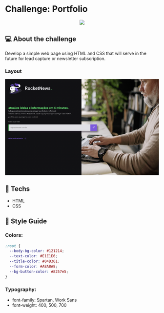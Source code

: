# Challenge: Portfolio

<div align="center">
	<img src="../../repository-assets/challenges/rocketnews/banner.jpeg">
</div>

## :computer: About the challenge

Develop a simple web page using HTML and CSS that will serve in the future for lead capture or newsletter subscription.

### Layout

<div align="center">
	<img src="../../repository-assets/challenges/rocketnews/layout.png">
</div>

## :rocket: Techs

- HTML
- CSS

## :art: Style Guide

### Colors:
```css
:root {
  --body-bg-color: #121214;
  --text-color: #E1E1E6;
  --title-color: #04D361;
  --form-color: #A8A8A8;
  --bg-button-color: #8257e5;
}
```

### Typography:

- font-family: Spartan, Work Sans 
- font-weight: 400, 500, 700